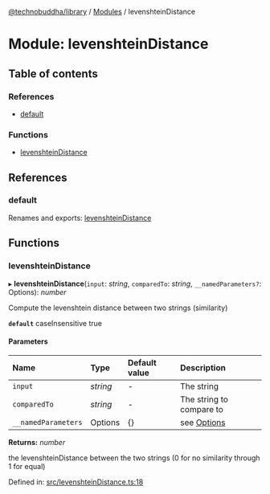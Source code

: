 [@technobuddha/library](../../README.md) / [Modules](../Modules.md) / levenshteinDistance

# Module: levenshteinDistance

## Table of contents

### References

- [default](levenshteindistance.md#default)

### Functions

- [levenshteinDistance](levenshteindistance.md#levenshteindistance)

## References

### default

Renames and exports: [levenshteinDistance](levenshteindistance.md#levenshteindistance)

## Functions

### levenshteinDistance

▸ **levenshteinDistance**(`input`: *string*, `comparedTo`: *string*, `__namedParameters?`: Options): *number*

Compute the levenshtein distance between two strings (similarity)

**`default`** caseInsensitive true

#### Parameters

| Name | Type | Default value | Description |
| :------ | :------ | :------ | :------ |
| `input` | *string* | - | The string |
| `comparedTo` | *string* | - | The string to compare to |
| `__namedParameters` | Options | {} | see [Options](almostequals.md#options) |

**Returns:** *number*

the levenshteinDistance between the two strings (0 for no similarity through 1 for equal)

Defined in: [src/levenshteinDistance.ts:18](https://github.com/technobuddha/hill.software/blob/65b5e5d/packages/library/src/levenshteinDistance.ts#L18)
